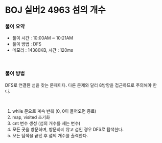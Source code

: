 # BOJ 실버2 4963 섬의 개수

### 풀이 요약

- 풀이 시간 : 10:00AM ~ 10:21AM
- 풀이 방법 : DFS
- 메모리 : 14380KB, 시간 : 120ms

<br>

### 풀이 방법

DFS로 연결된 섬을 찾는 문제이다. 다른 문제와 달리 8방향을 접근하므로 주의해야 한다.

<br>

1. while 문으로 계속 반복 (0, 0이 들어오면 종료)
2. map, visited 초기화
3. cnt 변수 생성 (섬의 개수를 세는 변수)
4. 모든 곳을 방문하며, 방문하지 않고 섬인 경우 DFS로 탐색한다. 
5. 모든 탐색을 끝낸 후 섬의 개수를 출력한다.
